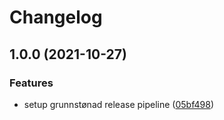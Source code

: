 # Changelog

## 1.0.0 (2021-10-27)


### Features

* setup grunnstønad release pipeline ([05bf498](https://www.github.com/navikt/fhir-questionnaires/commit/05bf4982d94615cf8ac68d315121f9b340eaad43))
